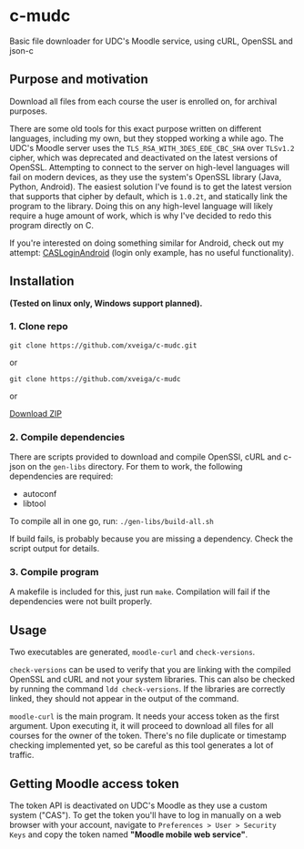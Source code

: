 # c-mudc
Basic file downloader for UDC's Moodle service, using cURL, OpenSSL and json-c

## Purpose and motivation
Download all files from each course the user is enrolled on, for archival purposes.

There are some old tools for this exact purpose written on different languages, including my own,
but they stopped working a while ago. The UDC's Moodle server uses the `TLS_RSA_WITH_3DES_EDE_CBC_SHA`
over `TLSv1.2` cipher, which was deprecated and deactivated on the latest versions of OpenSSL.
Attempting to connect to the server on high-level languages will fail on modern devices,
as they use the system's OpenSSL library (Java, Python, Android).
The easiest solution I've found is to get the latest version that supports that cipher by default,
which is `1.0.2t`, and statically link the program to the library.
Doing this on any high-level language will likely require a huge amount of work, which is why
I've decided to redo this program directly on C.

If you're interested on doing something similar for Android, check out my attempt: [CASLoginAndroid](https://github.com/xveiga/CASLoginAndroid) (login only example, has no useful functionality).

## Installation
**(Tested on linux only, Windows support planned).**

### 1. Clone repo
`git clone https://github.com/xveiga/c-mudc.git`

or

`git clone https://github.com/xveiga/c-mudc`

or

[Download ZIP](https://github.com/xveiga/c-mudc/archive/master.zip)

### 2. Compile dependencies
There are scripts provided to download and compile OpenSSl, cURL and c-json on the `gen-libs` directory.
For them to work, the following dependencies are required:
- autoconf
- libtool

To compile all in one go, run:
`./gen-libs/build-all.sh`

If build fails, is probably because you are missing a dependency. Check the script output for details.

### 3. Compile program
A makefile is included for this, just run `make`.
Compilation will fail if the dependencies were not built properly.

## Usage
Two executables are generated, `moodle-curl` and `check-versions`.

`check-versions` can be used to verify that you are linking with the compiled OpenSSL and cURL and not your system libraries.
This can also be checked by running the command `ldd check-versions`. If the libraries are correctly linked, they should
not appear in the output of the command.

`moodle-curl` is the main program. It needs your access token as the first argument.
Upon executing it, it will proceed to download all files for all courses for the owner of the token.
There's no file duplicate or timestamp checking implemented yet, so be careful as this tool generates a lot of traffic.

## Getting Moodle access token
The token API is deactivated on UDC's Moodle as they use a custom system ("CAS"). To get the token you'll have
to log in manually on a web browser with your account, navigate to `Preferences > User > Security Keys` and copy
the token named **"Moodle mobile web service"**.
